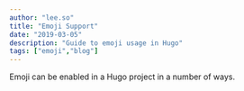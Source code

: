 ```yaml
---
author: "lee.so"
title: "Emoji Support"
date: "2019-03-05"
description: "Guide to emoji usage in Hugo"
tags: ["emoji","blog"]
---
```


Emoji can be enabled in a Hugo project in a number of ways.

